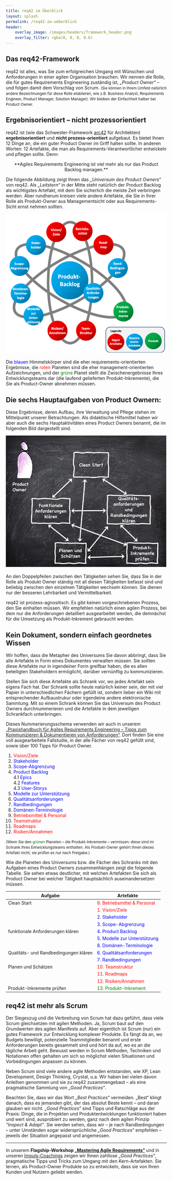```yaml
---
title: req42 im Überblick
layout: splash
permalink: /req42-im-ueberblick
header:
    overlay_image: /images/headers/framework_header.png
    overlay_filter: rgba(0, 0, 0, 0.6)
---
```


<div class="splash_text" markdown="1"> 

## Das req42-Framework
req42 ist alles, was Sie zum erfolgreichen Umgang mit Wünschen und Anforderungen in einer agilen Organisation brauchen. 
Wir nennen die Rolle, die für gutes Requirements Engineering zuständig ist, *„Product Owner“* – 
und folgen damit dem Vorschlag von Scrum. <small> (Sie können in Ihrem Umfeld natürlich andere Bezeichnungen 
für diese Rolle etablieren, wie z.B. Business Analyst, Requirements Engineer, Product Manager, Solution Manager). 
Wir bleiben der Einfachheit halber bei Product Owner. </small>


## Ergebnisorientiert – nicht prozessorientiert

req42 ist (wie das Schwester-Framework [arc42](https://www.arc42.de/) für Architekten) **ergebnisorientiert** und **nicht prozess-orientiert** aufgebaut. 
Es bietet Ihnen 12 Dinge an, die ein guter Product Owner im Griff halten sollte. 
In anderen Worten: 12 Artefakte, die man als Requirements-Verantwortlicher entwickeln und pflegen sollte. 
Denn:

<p style="text-align: center" markdown="1"> **Agiles Requirements Engineering ist viel mehr als nur das Product Backlog managen.** </p>

Die folgende Abbildung zeigt Ihnen das *„Universum des Product Owners“* von req42. Als *„Leitstern“* in der Mitte steht natürlich der Product Backlog als wichtigstes Artefakt, mit dem Sie sicherlich die meiste Zeit verbringen werden. Aber rundherum kreisen viele andere Artefakte, die Sie in Ihrer Rolle als Produkt-Owner aus Managementsicht oder aus Requirements-Sicht ernst nehmen sollten.

![](/images/framework/universe.png)<br><br>
Die 
<span style="color:blue"> blauen </span> 
Himmelskörper sind die eher requirements-orientierten Ergebnisse, 
die
<span style="color:red"> roten </span>
Planeten sind die eher management-orientierten Aufzeichnungen, 
und der
<span style="color:green"> grüne </span>
Planet stellt die Zwischenergebnisse Ihres Entwicklungsteams dar (die laufend gelieferten Produkt-Inkremente), die Sie als Product-Owner abnehmen müssen.

## Die sechs Hauptaufgaben von Product Ownern:

Diese Ergebnisse, deren Aufbau, ihre Verwaltung und Pflege stehen im Mittelpunkt unserer Betrachtungen. Als didaktische Hilfsmittel haben wir aber auch die sechs Hauptaktivitäten eines Product Owners benannt, die im folgenden Bild dargestellt sind.

![](/images/framework/fw-2.png)<br><br>
An den Doppelpfeilen zwischen den Tätigkeiten sehen Sie, dass Sie in der Rolle als Produkt Owner ständig mit all diesen Tätigkeiten befasst sind und beliebig zwischen den einzelnen Tätigkeiten wechseln können. Sie dienen nur der besseren Lehrbarkeit und Vermittelbarkeit.  

req42 ist prozess-agnositisch. Es gibt keinen vorgeschriebenen Prozess, den Sie einhalten müssen. Wir empfehlen natürlich einen agilen Prozess, bei dem nur die Anforderungen detailliert ausgearbeitet werden, die demnächst für die Umsetzung als Produkt-Inkrement gebraucht werden.

## Kein Dokument, sondern einfach geordnetes Wissen

Wir hoffen, dass die Metapher des Universums Sie davon abbringt, dass Sie alle Artefakte in Form eines Dokumentes verwalten müssen. Sie sollten diese Artefakte nur in irgendeiner Form greifbar haben, die es allen beteiligten Stakeholdern ermöglicht, darüber vernünftig zu kommunizieren.

Stellen Sie sich diese Artefakte als Schrank vor, wo jedes Artefakt sein eigens Fach hat. Der Schrank sollte heute natürlich keiner sein, der mit viel Papier in unterschiedlichen Fächern gefüllt ist, sondern lieber ein Wiki mit entsprechender Aufbaustrukur oder irgendeine andere elektronische Sammlung. Mit so einem Schrank können Sie das Universum des Product Owners durchnummerieren und die Artefakte in dem jeweiligen Schrankfach unterbringen.

Dieses Nummerierungsschema verwenden wir auch in unserem [„Praxishandbuch für Agiles Requirements Engineering – Tipps zum Kommunizieren & Dokumentieren von Anforderungen“](https://leanpub.com/AgileRE). Dort finden Sie eine voll ausgearbeitete Fallstudie, in der alle Fächer von req42 gefüllt sind, sowie über 100 Tipps für Product Owner.

1.	<span style="color:red"> Vision/Ziele </span>
2.	<span style="color:blue"> Stakeholder </span>
3.	<span style="color:blue"> Scope-Abgrenzung </span>
4.	<span style="color:blue"> Product Backlog </span>   
      4.1	<span style="color:blue"> Epics </span>   
      4.2	<span style="color:blue"> Features </span>   
      4.3	<span style="color:blue"> User-Storys </span>   
5.	<span style="color:blue"> Modelle zur Unterstützung </span>
6.	<span style="color:blue"> Qualitätsanforderungen </span>
7.	<span style="color:blue"> Randbedingungen </span>
8.	<span style="color:blue"> Domänen-Terminologie </span>
9.	<span style="color:red"> Betriebsmittel & Personal </span>
10.	<span style="color:red"> Teamstruktur </span>
11.	<span style="color:red"> Roadmaps </span>
12.	<span style="color:red"> Risiken/Annahmen </span>

<small>
(Wenn Sie den
<span style="color:green"> grünen </span>
Planeten – die Produkt-Inkremente –  vermissen: diese sind im Schrank Ihres Entwicklungsteams enthalten. Als Produkt-Owner gehört Ihnen dieses Artefakt nicht; sie prüfen es nur nach Freigabe.)
</small>

Wie die Planeten des Universums bzw. die Fächer des Schranks mit den Aufgaben eines Product Owners zusammenhängen zeigt die folgende Tabelle. Sie sehen etwas deutlicher, mit welchen Artefakten Sie sich als Product Owner bei welcher Tätigkeit hauptsächlich auseinandersetzen müssen.

| Aufgabe | Artefakte |
|---|---|
| Clean Start | <span style="color:red"> 9. Betriebsmittel & Personal </span> |
|  | <span style="color:red"> 1. Vision/Ziele </span> |
|  | <span style="color:blue"> 2. Stakeholder </span> |
|  | <span style="color:blue"> 3. Scope-Abgrenzung </span> |
| funktionale Anforderungen klären |  <span style="color:blue"> 4. Product Backlog </span> |
|  |  <span style="color:blue"> 5. Modelle zur Unterstützung </span> |
|  |  <span style="color:blue"> 8. Domänen-Terminologie </span> |
| Qualitäts- und Randbedingungen klären |  <span style="color:blue"> 6. Qualitätsanforderungen </span> |
|  | <span style="color:blue"> 7. Randbedingungen </span> |
| Planen und Schätzen | <span style="color:red"> 10. Teamstruktur </span> |
|  | <span style="color:red"> 11. Roadmaps </span> |
|  | <span style="color:red"> 12. Risiken/Annahmen </span> |
| Produkt-Inkremente prüfen | <span style="color:green"> 13. Produkt-Inkrement </span> |

## req42 ist mehr als Scrum

Der Siegeszug und die Verbreitung von Scrum hat dazu geführt, dass viele Scrum gleichsetzen mit agilen Methoden. Ja, Scrum baut auf den Grundwerten des agilen Manifests auf. Aber eigentlich ist Scrum (nur) ein gutes Framework zur Entwicklung komplexer Produkte. Es fängt da an, wo Budgets bewilligt, potenzielle Teammitglieder benannt und erste Anforderungen bereits gesammelt sind und hört da auf, wo es an die tägliche Arbeit geht. Bewusst werden in Scrum Methoden, Techniken und Notationen offen gehalten um sich so möglichst vielen Situationen und Vorbedingungen anpassen zu können.

Neben Scrum sind viele andere agile Methoden entstanden, wie XP, Lean Development, Design Thinking, Crystal, u.a. Wir haben bei vielen davon Anleihen genommen und sie zu req42 zusammengebaut – als eine pragmatische Sammlung von *„Good Practices“*.

Beachten Sie, dass wir das Wort *„Best Practices“* vermeiden. „Best“ klingt danach, dass es jemanden gibt, der das absolut Beste kennt – und daran glauben wir nicht. *„Good Practices“* sind Tipps und Ratschläge aus der Praxis: Dinge, die in Projekten und Produktentwicklungen funktioniert haben und wert sind, ausprobiert zu werden, ganz nach dem agilen Prinzip *"Inspect & Adapt"*. Sie werden sehen, dass wir – je nach Randbedingungen – unter Umständen sogar widersprüchliche *„Good Practices“* empfehlen – jeweils der Situation angepasst und angemessen.

<hr> 

In unserem **Flagship-Workshop [„Mastering Agile Requirements“](/masteringagile)** und in unseren [Impuls-Coachings](/coaching) zeigen wir Ihnen zahllose *„Good Practices“*, pragmatische Tipps und Tricks zum Umgang mit den Kern-Artefakten. Sie lernen, als Product-Owner Produkte so zu entwickeln, dass sie von Ihren Kunden und Nutzern geliebt werden.


</div>